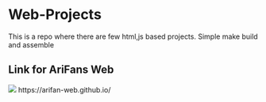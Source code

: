 # Web-Projects
This is a repo where there are few html,js based projects. Simple make build and assemble

## Link for AriFans Web
<img src="Web-Projects/arifan.png">
https://arifan-web.github.io/
